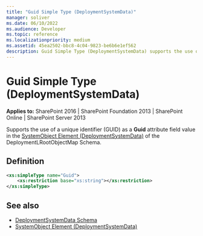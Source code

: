 ```yaml
---
title: "Guid Simple Type (DeploymentSystemData)"
manager: soliver
ms.date: 06/10/2022
ms.audience: Developer
ms.topic: reference
ms.localizationpriority: medium
ms.assetid: 45ea2502-bbc8-4c04-9823-be6b6e1ef562
description: Guid Simple Type (DeploymentSystemData) supports the use of a unique identifier (GUID) as a Guid attribute field value in the SystemObject Element (DeploymentSystemData).
---
```


# Guid Simple Type (DeploymentSystemData)

**Applies to:** SharePoint 2016 | SharePoint Foundation 2013 | SharePoint Online | SharePoint Server 2013

Supports the use of a unique identifier (GUID) as a **Guid** attribute field value in the [SystemObject Element (DeploymentSystemData)](systemobject-element-deploymentsystemdata.md) of the DeploymentLRootObjectMap Schema.

## Definition

```XML
<xs:simpleType name="Guid">
    <xs:restriction base="xs:string"></xs:restriction>
</xs:simpleType>

```

## See also

- [DeploymentSystemData Schema](deploymentsystemdata-schema.md)
- [SystemObject Element (DeploymentSystemData)](systemobject-element-deploymentsystemdata.md)

